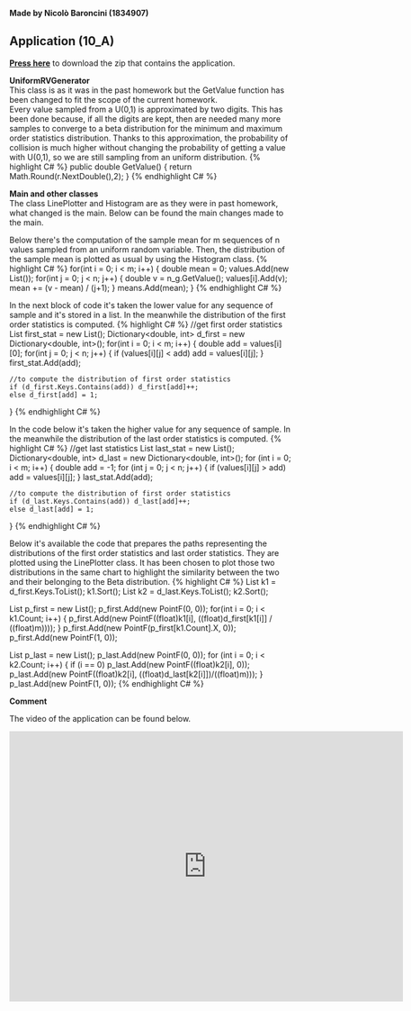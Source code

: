**Made by Nicolò Baroncini (1834907)**
## Application (10_A)
**[Press here](https://drive.google.com/file/d/1Gki5gAhYtRQ4GYqRyb5yN3zl6vyx1jQ6/view?usp=sharing)** to download the zip that contains the application.

**UniformRVGenerator**\
This class is as it was in the past homework but the GetValue function has been changed to fit the scope of the current homework.\
Every value sampled from a U(0,1) is approximated by two digits. This has been done because, if all the digits are kept, then are needed many more samples to converge to a beta distribution for the minimum and maximum order statistics distribution. Thanks to this approximation, the probability of collision is much higher without changing the probability of getting a value with U(0,1), so we are still sampling from an uniform distribution. 
{% highlight C# %}
public double GetValue()
{
    return Math.Round(r.NextDouble(),2);
}
{% endhighlight C# %}

**Main and other classes**\
The class LinePlotter and Histogram are as they were in past homework, what changed is the main. Below can be found the main changes made to the main.

Below there's the computation of the sample mean for m sequences of n values sampled from an uniform random variable. Then, the distribution of the sample mean is plotted as usual by using the Histogram class.
{% highlight C# %}
for(int i = 0; i < m; i++)
{
    double mean = 0;
    values.Add(new List<double>());
    for(int j = 0; j < n; j++)
    {
        double v = n_g.GetValue();
        values[i].Add(v);
        mean += (v - mean) / (j+1);
    }
    means.Add(mean);
}
{% endhighlight C# %}

In the next block of code it's taken the lower value for any sequence of sample and it's stored in a list. In the meanwhile the distribution of the first order statistics is computed.
{% highlight C# %}
//get first order statistics
List<double> first_stat = new List<double>();
Dictionary<double, int> d_first = new Dictionary<double, int>();
for(int i = 0; i < m; i++)
{
    double add = values[i][0];
    for(int j = 0; j < n; j++)
    {
        if (values[i][j] < add) add = values[i][j];
    }
    first_stat.Add(add);

    //to compute the distribution of first order statistics
    if (d_first.Keys.Contains(add)) d_first[add]++;
    else d_first[add] = 1;
}
{% endhighlight C# %}

In the code below it's taken the higher value for any sequence of sample. In the meanwhile the distribution of the last order statistics is computed.
{% highlight C# %}
//get last statistics
List<double> last_stat = new List<double>();
Dictionary<double, int> d_last = new Dictionary<double, int>();
for (int i = 0; i < m; i++)
{
    double add = -1;
    for (int j = 0; j < n; j++)
    {
        if (values[i][j] > add) add = values[i][j];
    }
    last_stat.Add(add);

    //to compute the distribution of first order statistics
    if (d_last.Keys.Contains(add)) d_last[add]++;
    else d_last[add] = 1;
}
{% endhighlight C# %}

Below it's available the code that prepares the paths representing the distributions of the first order statistics and last order statistics. They are plotted using the LinePlotter class. It has been chosen to plot those two distributions in the same chart to highlight the similarity between the two and their belonging to the Beta distribution.
{% highlight C# %}
List<double> k1 = d_first.Keys.ToList();
k1.Sort();
List<double> k2 = d_last.Keys.ToList();
k2.Sort();

List<PointF> p_first = new List<PointF>();
p_first.Add(new PointF(0, 0));
for(int i = 0; i < k1.Count; i++)
{
    p_first.Add(new PointF((float)k1[i], ((float)d_first[k1[i]] / ((float)m))));
}
p_first.Add(new PointF(p_first[k1.Count].X, 0));
p_first.Add(new PointF(1, 0));

List<PointF> p_last = new List<PointF>();
p_last.Add(new PointF(0, 0));
for (int i = 0; i < k2.Count; i++)
{
    if (i == 0) p_last.Add(new PointF((float)k2[i], 0));
    p_last.Add(new PointF((float)k2[i], ((float)d_last[k2[i]])/((float)m)));
}
p_last.Add(new PointF(1, 0));
{% endhighlight C# %}

**Comment**

The video of the application can be found below.
<iframe src="https://user-images.githubusercontent.com/78324346/142044653-ca6ea67b-5b9f-4d29-b7a9-2c91612cc2f0.mp4" width="700" height="480" frameborder="0" allowfullscreen=""> </iframe>
